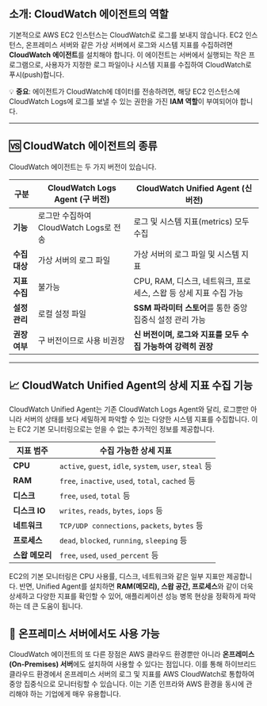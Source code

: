 ## 소개: CloudWatch 에이전트의 역할

기본적으로 AWS EC2 인스턴스는 CloudWatch로 로그를 보내지 않습니다. EC2 인스턴스, 온프레미스 서버와 같은 가상 서버에서 로그와 시스템 지표를 수집하려면 **CloudWatch 에이전트**를 설치해야 합니다. 이 에이전트는 서버에서 실행되는 작은 프로그램으로, 사용자가 지정한 로그 파일이나 시스템 지표를 수집하여 CloudWatch로 푸시(push)합니다.

💡 **중요**: 에이전트가 CloudWatch에 데이터를 전송하려면, 해당 EC2 인스턴스에 CloudWatch Logs에 로그를 보낼 수 있는 권한을 가진 **IAM 역할**이 부여되어야 합니다.

---

## 🆚 CloudWatch 에이전트의 종류

CloudWatch 에이전트는 두 가지 버전이 있습니다.

|구분|CloudWatch Logs Agent (구 버전)|CloudWatch Unified Agent (신 버전)|
|---|---|---|
|**기능**|로그만 수집하여 CloudWatch Logs로 전송|로그 및 시스템 지표(metrics) 모두 수집|
|**수집 대상**|가상 서버의 로그 파일|가상 서버의 로그 파일 및 시스템 지표|
|**지표 수집**|불가능|CPU, RAM, 디스크, 네트워크, 프로세스, 스왑 등 상세 지표 수집 가능|
|**설정 관리**|로컬 설정 파일|**SSM 파라미터 스토어**를 통한 중앙 집중식 설정 관리 가능|
|**권장 여부**|구 버전이므로 사용 비권장|**신 버전이며, 로그와 지표를 모두 수집 가능하여 강력히 권장**|

---

## 📈 CloudWatch Unified Agent의 상세 지표 수집 기능

CloudWatch Unified Agent는 기존 CloudWatch Logs Agent와 달리, 로그뿐만 아니라 서버의 상태를 보다 세밀하게 파악할 수 있는 다양한 시스템 지표를 수집합니다. 이는 EC2 기본 모니터링으로는 얻을 수 없는 추가적인 정보를 제공합니다.

|지표 범주|수집 가능한 상세 지표|
|---|---|
|**CPU**|`active`, `guest`, `idle`, `system`, `user`, `steal` 등|
|**RAM**|`free`, `inactive`, `used`, `total`, `cached` 등|
|**디스크**|`free`, `used`, `total` 등|
|**디스크 IO**|`writes`, `reads`, `bytes`, `iops` 등|
|**네트워크**|`TCP/UDP connections`, `packets`, `bytes` 등|
|**프로세스**|`dead`, `blocked`, `running`, `sleeping` 등|
|**스왑 메모리**|`free`, `used`, `used_percent` 등|

EC2의 기본 모니터링은 CPU 사용률, 디스크, 네트워크와 같은 일부 지표만 제공합니다. 반면, Unified Agent를 설치하면 **RAM(메모리), 스왑 공간, 프로세스**와 같이 더욱 상세하고 다양한 지표를 확인할 수 있어, 애플리케이션 성능 병목 현상을 정확하게 파악하는 데 큰 도움이 됩니다.

## 🏢 온프레미스 서버에서도 사용 가능

CloudWatch 에이전트의 또 다른 장점은 AWS 클라우드 환경뿐만 아니라 **온프레미스(On-Premises) 서버**에도 설치하여 사용할 수 있다는 점입니다. 이를 통해 하이브리드 클라우드 환경에서 온프레미스 서버의 로그 및 지표를 AWS CloudWatch로 통합하여 중앙 집중식으로 모니터링할 수 있습니다. 이는 기존 인프라와 AWS 환경을 동시에 관리해야 하는 기업에게 매우 유용합니다.